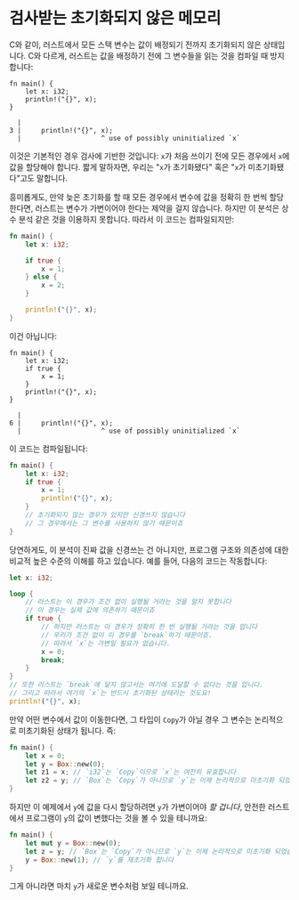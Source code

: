 # 검사받는 초기화되지 않은 메모리

C와 같이, 러스트에서 모든 스택 변수는 값이 배정되기 전까지 초기화되지 않은 상태입니다. C와 다르게, 러스트는 값을 배정하기 전에 그 변수들을 읽는 것을 컴파일 때 방지합니다:

```rust,compile_fail
fn main() {
    let x: i32;
    println!("{}", x);
}
```

```text
  |
3 |     println!("{}", x);
  |                    ^ use of possibly uninitialized `x`
```

이것은 기본적인 경우 검사에 기반한 것입니다: `x`가 처음 쓰이기 전에 모든 경우에서 `x`에 값을 할당해야 합니다. 짧게 말하자면, 우리는 "`x`가 초기화됐다" 혹은 "`x`가 미초기화됐다"고도 말합니다.

흥미롭게도, 만약 늦은 초기화를 할 때 모든 경우에서 변수에 값을 정확히 한 번씩 할당한다면, 러스트는 변수가 가변이어야 한다는 제약을 걸지 않습니다. 하지만 이 분석은 상수 분석 같은 것을 이용하지 못합니다. 따라서 이 코드는 컴파일되지만:

```rust
fn main() {
    let x: i32;

    if true {
        x = 1;
    } else {
        x = 2;
    }

    println!("{}", x);
}
```

이건 아닙니다:

```rust,compile_fail
fn main() {
    let x: i32;
    if true {
        x = 1;
    }
    println!("{}", x);
}
```

```text
  |
6 |     println!("{}", x);
  |                    ^ use of possibly uninitialized `x`
```

이 코드는 컴파일됩니다:

```rust
fn main() {
    let x: i32;
    if true {
        x = 1;
        println!("{}", x);
    }
    // 초기화되지 않는 경우가 있지만 신경쓰지 않습니다
    // 그 경우에서는 그 변수를 사용하지 않기 때문이죠
}
```

당연하게도, 이 분석이 진짜 값을 신경쓰는 건 아니지만, 프로그램 구조와 의존성에 대한 비교적 높은 수준의 이해를 하고 있습니다. 예를 들어, 다음의 코드는 작동합니다:

```rust
let x: i32;

loop {
    // 러스트는 이 경우가 조건 없이 실행될 거라는 것을 알지 못합니다
    // 이 경우는 실제 값에 의존하기 때문이죠
    if true {
        // 하지만 러스트는 이 경우가 정확히 한 번 실행될 거라는 것을 압니다
        // 우리가 조건 없이 이 경우를 `break`하기 때문이죠.
        // 따라서 `x`는 가변일 필요가 없습니다.
        x = 0;
        break;
    }
}
// 또한 러스트는 `break`에 닿지 않고서는 여기에 도달할 수 없다는 것을 압니다.
// 그리고 따라서 여기의 `x`는 반드시 초기화된 상태라는 것도요!
println!("{}", x);
```

만약 어떤 변수에서 값이 이동한다면, 그 타입이 `Copy`가 아닐 경우 그 변수는 논리적으로 미초기화된 상태가 됩니다. 즉:

```rust
fn main() {
    let x = 0;
    let y = Box::new(0);
    let z1 = x; // `i32`는 `Copy`이므로 `x`는 여전히 유효합니다
    let z2 = y; // `Box`는 `Copy`가 아니므로 `y`는 이제 논리적으로 미초기화 되었습니다
}
```

하지만 이 예제에서 `y`에 값을 다시 할당하려면 `y`가 가변이어야 *할 겁니다*, 안전한 러스트에서 프로그램이 `y`의 값이 변했다는 것을 볼 수 있을 테니까요:

```rust
fn main() {
    let mut y = Box::new(0);
    let z = y; // `Box`는 `Copy`가 아니므로 `y`는 이제 논리적으로 미초기화 되었습니다
    y = Box::new(1); // `y`를 재초기화 합니다
}
```

그게 아니라면 마치 `y`가 새로운 변수처럼 보일 테니까요.
